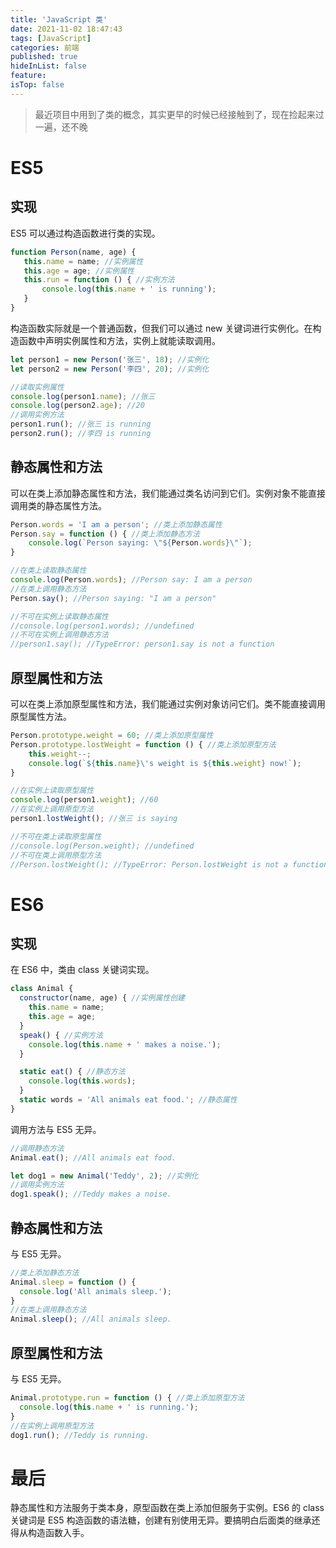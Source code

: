 ```yaml
---
title: 'JavaScript 类'
date: 2021-11-02 18:47:43
tags: [JavaScript]
categories: 前端
published: true
hideInList: false
feature: 
isTop: false
---
```

> 最近项目中用到了类的概念，其实更早的时候已经接触到了，现在捡起来过一遍，还不晚

# ES5

## 实现

ES5 可以通过构造函数进行类的实现。

 ```javascript
function Person(name, age) {
    this.name = name; //实例属性
    this.age = age; //实例属性
    this.run = function () { //实例方法
        console.log(this.name + ' is running');
    }
}
 ```

构造函数实际就是一个普通函数，但我们可以通过 new 关键词进行实例化。在构造函数中声明实例属性和方法，实例上就能读取调用。

```javascript
let person1 = new Person('张三', 18); //实例化
let person2 = new Person('李四', 20); //实例化

//读取实例属性
console.log(person1.name); //张三 
console.log(person2.age); //20
//调用实例方法
person1.run(); //张三 is running
person2.run(); //李四 is running
```

## 静态属性和方法

可以在类上添加静态属性和方法，我们能通过类名访问到它们。实例对象不能直接调用类的静态属性方法。

```javascript
Person.words = 'I am a person'; //类上添加静态属性
Person.say = function () { //类上添加静态方法
    console.log(`Person saying: \"${Person.words}\"`); 
}

//在类上读取静态属性
console.log(Person.words); //Person say: I am a person
//在类上调用静态方法
Person.say(); //Person saying: "I am a person"

//不可在实例上读取静态属性 
//console.log(person1.words); //undefined
//不可在实例上调用静态方法 
//person1.say(); //TypeError: person1.say is not a function
```

## 原型属性和方法

可以在类上添加原型属性和方法，我们能通过实例对象访问它们。类不能直接调用原型属性方法。

```javascript
Person.prototype.weight = 60; //类上添加原型属性
Person.prototype.lostWeight = function () { //类上添加原型方法
    this.weight--;
    console.log(`${this.name}\'s weight is ${this.weight} now!`);
}

//在实例上读取原型属性
console.log(person1.weight); //60
//在实例上调用原型方法
person1.lostWeight(); //张三 is saying

//不可在类上读取原型属性 
//console.log(Person.weight); //undefined
//不可在类上调用原型方法
//Person.lostWeight(); //TypeError: Person.lostWeight is not a function
```

# ES6

## 实现

在 ES6 中，类由 class 关键词实现。

```javascript
class Animal {
  constructor(name, age) { //实例属性创建
    this.name = name;
    this.age = age;
  }
  speak() { //实例方法
    console.log(this.name + ' makes a noise.');
  }

  static eat() { //静态方法
    console.log(this.words);
  }
  static words = 'All animals eat food.'; //静态属性
}
```

调用方法与 ES5 无异。

```javascript
//调用静态方法
Animal.eat(); //All animals eat food.

let dog1 = new Animal('Teddy', 2); //实例化
//调用实例方法
dog1.speak(); //Teddy makes a noise.
```

## 静态属性和方法

与 ES5 无异。

```javascript
//类上添加静态方法
Animal.sleep = function () {
  console.log('All animals sleep.');
}
//在类上调用静态方法
Animal.sleep(); //All animals sleep.
```

## 原型属性和方法

与 ES5 无异。

```javascript
Animal.prototype.run = function () { //类上添加原型方法
  console.log(this.name + ' is running.');
}
//在实例上调用原型方法
dog1.run(); //Teddy is running.
```

# 最后

静态属性和方法服务于类本身，原型函数在类上添加但服务于实例。ES6 的 class 关键词是 ES5 构造函数的语法糖，创建有别使用无异。要搞明白后面类的继承还得从构造函数入手。